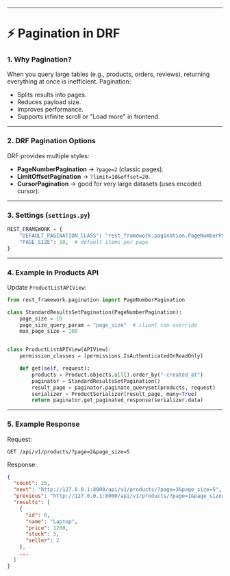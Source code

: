 
---

# ⚡ Pagination in DRF

### 1. Why Pagination?

When you query large tables (e.g., products, orders, reviews), returning everything at once is inefficient.
Pagination:

* Splits results into pages.
* Reduces payload size.
* Improves performance.
* Supports infinite scroll or "Load more" in frontend.

---

### 2. DRF Pagination Options

DRF provides multiple styles:

* **PageNumberPagination** → `?page=2` (classic pages).
* **LimitOffsetPagination** → `?limit=10&offset=20`.
* **CursorPagination** → good for very large datasets (uses encoded cursor).

---

### 3. Settings (`settings.py`)

```python
REST_FRAMEWORK = {
    "DEFAULT_PAGINATION_CLASS": "rest_framework.pagination.PageNumberPagination",
    "PAGE_SIZE": 10,  # default items per page
}
```

---

### 4. Example in Products API

Update `ProductListAPIView`:

```python
from rest_framework.pagination import PageNumberPagination

class StandardResultsSetPagination(PageNumberPagination):
    page_size = 10
    page_size_query_param = "page_size"  # client can override
    max_page_size = 100


class ProductListAPIView(APIView):
    permission_classes = [permissions.IsAuthenticatedOrReadOnly]

    def get(self, request):
        products = Product.objects.all().order_by("-created_at")
        paginator = StandardResultsSetPagination()
        result_page = paginator.paginate_queryset(products, request)
        serializer = ProductSerializer(result_page, many=True)
        return paginator.get_paginated_response(serializer.data)
```

---

### 5. Example Response

Request:

```
GET /api/v1/products/?page=2&page_size=5
```

Response:

```json
{
  "count": 25,
  "next": "http://127.0.0.1:8000/api/v1/products/?page=3&page_size=5",
  "previous": "http://127.0.0.1:8000/api/v1/products/?page=1&page_size=5",
  "results": [
    {
      "id": 6,
      "name": "Laptop",
      "price": 1200,
      "stock": 5,
      "seller": 2
    },
    ...
  ]
}
```
